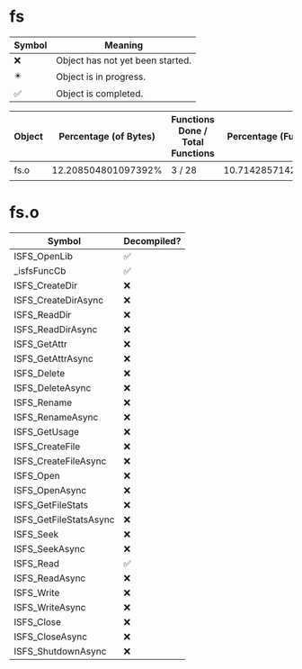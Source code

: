 # fs
| Symbol | Meaning 
| ------------- | ------------- 
| :x: | Object has not yet been started. 
| :eight_pointed_black_star: | Object is in progress. 
| :white_check_mark: | Object is completed. 


| Object | Percentage (of Bytes) | Functions Done / Total Functions | Percentage (Functions) | Status 
| ------------- | ------------- | ------------- | ------------- | ------------- 
| fs.o | 12.208504801097392% | 3 / 28 | 10.714285714285714% | :eight_pointed_black_star: 


# fs.o
| Symbol | Decompiled? |
| ------------- | ------------- |
| ISFS_OpenLib | :white_check_mark: |
| _isfsFuncCb | :white_check_mark: |
| ISFS_CreateDir | :x: |
| ISFS_CreateDirAsync | :x: |
| ISFS_ReadDir | :x: |
| ISFS_ReadDirAsync | :x: |
| ISFS_GetAttr | :x: |
| ISFS_GetAttrAsync | :x: |
| ISFS_Delete | :x: |
| ISFS_DeleteAsync | :x: |
| ISFS_Rename | :x: |
| ISFS_RenameAsync | :x: |
| ISFS_GetUsage | :x: |
| ISFS_CreateFile | :x: |
| ISFS_CreateFileAsync | :x: |
| ISFS_Open | :x: |
| ISFS_OpenAsync | :x: |
| ISFS_GetFileStats | :x: |
| ISFS_GetFileStatsAsync | :x: |
| ISFS_Seek | :x: |
| ISFS_SeekAsync | :x: |
| ISFS_Read | :white_check_mark: |
| ISFS_ReadAsync | :x: |
| ISFS_Write | :x: |
| ISFS_WriteAsync | :x: |
| ISFS_Close | :x: |
| ISFS_CloseAsync | :x: |
| ISFS_ShutdownAsync | :x: |


